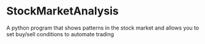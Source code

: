# StockMarketAnalysis

A python program that shows patterns in the stock market and allows you to set buy/sell conditions to automate trading

